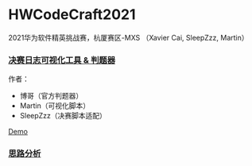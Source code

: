 # HWCodeCraft2021
2021华为软件精英挑战赛，杭厦赛区-MXS （Xavier Cai, SleepZzz, Martin）



### [决赛日志可视化工具 & 判题器](https://github.com/Martin20150405/HWCodeCraft2021/tree/main/Final/%E5%88%A4%E9%A2%98%E5%99%A8%20%26%20%E6%97%A5%E5%BF%97%E5%8F%AF%E8%A7%86%E5%8C%96%E5%B7%A5%E5%85%B7)

作者：

- 博哥（官方判题器）
- Martin（可视化脚本）
- SleepZzz（决赛脚本适配）

[Demo](https://martin20150405.github.io/misc/codecraft-final-log.html)



### [思路分析](https://zhuanlan.zhihu.com/p/356518467)



